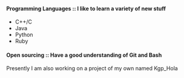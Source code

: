 #### Programming Languages :: I like to learn a variety of **new** stuff
  * C++/C
  * Java
  * Python
  * Ruby
#### Open sourcing :: Have a good understanding of Git and Bash
Presently I am also working on a project of my own named Kgp_Hola
